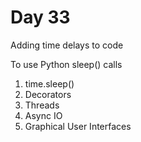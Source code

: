 # Day 33

Adding time delays to code

To use Python sleep() calls
1. time.sleep()
2. Decorators
3. Threads
4. Async IO
5. Graphical User Interfaces

